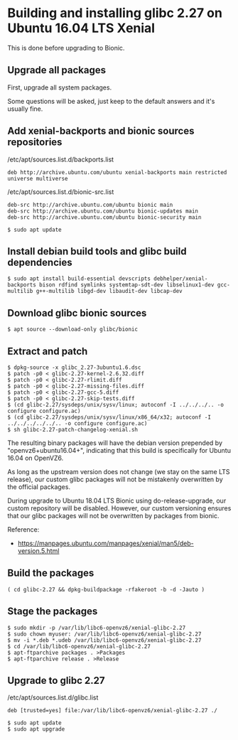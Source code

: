 # Building and installing glibc 2.27 on Ubuntu 16.04 LTS Xenial

This is done before upgrading to Bionic.

## Upgrade all packages

First, upgrade all system packages.

Some questions will be asked, just keep to the default answers and it's usually fine.

## Add xenial-backports and bionic sources repositories

/etc/apt/sources.list.d/backports.list
```
deb http://archive.ubuntu.com/ubuntu xenial-backports main restricted universe multiverse
```

/etc/apt/sources.list.d/bionic-src.list
```
deb-src http://archive.ubuntu.com/ubuntu bionic main
deb-src http://archive.ubuntu.com/ubuntu bionic-updates main
deb-src http://archive.ubuntu.com/ubuntu bionic-security main
```

```console
$ sudo apt update
```

## Install debian build tools and glibc build dependencies

```console
$ sudo apt install build-essential devscripts debhelper/xenial-backports bison rdfind symlinks systemtap-sdt-dev libselinux1-dev gcc-multilib g++-multilib libgd-dev libaudit-dev libcap-dev
```

## Download glibc bionic sources

```console
$ apt source --download-only glibc/bionic
```

## Extract and patch

```
$ dpkg-source -x glibc_2.27-3ubuntu1.6.dsc
$ patch -p0 < glibc-2.27-kernel-2.6.32.diff
$ patch -p0 < glibc-2.27-rlimit.diff
$ patch -p0 < glibc-2.27-missing-files.diff
$ patch -p0 < glibc-2.27-gcc-5.diff
$ patch -p0 < glibc-2.27-skip-tests.diff
$ (cd glibc-2.27/sysdeps/unix/sysv/linux; autoconf -I ../../../.. -o configure configure.ac)
$ (cd glibc-2.27/sysdeps/unix/sysv/linux/x86_64/x32; autoconf -I ../../../../../.. -o configure configure.ac)
$ sh glibc-2.27-patch-changelog-xenial.sh
```

The resulting binary packages will have the debian version prepended by "openvz6+ubuntu16.04+",
indicating that this build is specifically for Ubuntu 16.04 on OpenVZ6.

As long as the upstream version does not change (we stay on the same LTS release),
our custom glibc packages will not be mistakenly overwritten by the official packages.

During upgrade to Ubuntu 18.04 LTS Bionic using do-release-upgrade, our custom repository
will be disabled. However, our custom versioning ensures that our glibc packages will not
be overwritten by packages from bionic.

Reference:
- https://manpages.ubuntu.com/manpages/xenial/man5/deb-version.5.html


## Build the packages

```console
( cd glibc-2.27 && dpkg-buildpackage -rfakeroot -b -d -Jauto )
```

## Stage the packages

```
$ sudo mkdir -p /var/lib/libc6-openvz6/xenial-glibc-2.27
$ sudo chown myuser: /var/lib/libc6-openvz6/xenial-glibc-2.27
$ mv -i *.deb *.udeb /var/lib/libc6-openvz6/xenial-glibc-2.27
$ cd /var/lib/libc6-openvz6/xenial-glibc-2.27
$ apt-ftparchive packages . >Packages
$ apt-ftparchive release . >Release
```

## Upgrade to glibc 2.27

/etc/apt/sources.list.d/glibc.list
```
deb [trusted=yes] file:/var/lib/libc6-openvz6/xenial-glibc-2.27 ./
```

```
$ sudo apt update
$ sudo apt upgrade
```


